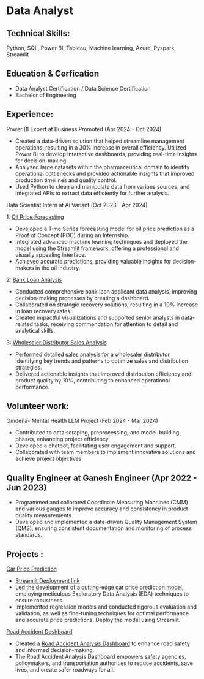 
# Data Analyst
## Technical Skills:
Python, SQL, Power BI, Tableau, Machine learning, Azure, Pyspark, Streamlit

## Education & Cerfication
* Data Analyst Certification / Data Science Certification
* Bachelor of Engineering

## Experience:

Power BI Expert at 
Business Promoted (Apr 2024 - Oct 2024)
* Created a data-driven solution that helped streamline management operations, resulting in a 30% increase in overall efficiency. Utilized Power BI to develop interactive dashboards, providing real-time insights for decision-making.
* Analyzed large datasets within the pharmaceutical domain to identify operational bottlenecks and provided actionable insights that improved production timelines and quality control.
* Used Python to clean and manipulate data from various sources, and integrated APIs to extract data efficiently for further analysis.

Data Scientist Intern at Ai Variant (Oct 2023 - Apr 2024)

 1: [Oil Price Forecasting](https://github.com/BagalPrashant/Oil-Price-Forecasting)
* Developed a Time Series forecasting model for oil price prediction as a Proof of Concept (POC) during an Internship.
* Integrated advanced machine learning techniques and deployed the model using the Streamlit framework, offering a professional and visually appealing interface.
* Achieved accurate predictions, providing valuable insights for decision-makers in the oil industry.
  
 2: [Bank Loan Analysis](https://github.com/BagalPrashant/Bank-Loan-Report)
* Conducted comprehensive bank loan applicant data analysis, improving decision-making processes by creating a dashboard.
* Collaborated on strategic recovery solutions, resulting in a 10% increase in loan recovery rates.
* Created impactful visualizations and supported senior analysts in data-related tasks, receiving commendation for attention to detail and analytical skills.

3: [Wholesaler Distributor Sales Analysis](https://github.com/) 
* Performed detailed sales analysis for a wholesaler distributor, identifying key trends and patterns to optimize sales and distribution strategies.
* Delivered actionable insights that improved distribution efficiency and product quality by 10%, contributing to enhanced operational performance.

  

## Volunteer work:

Omdena- Mental Health LLM Project (Feb 2024 - Mar 2024)

* Contributed to data scraping, preprocessing, and model-building phases, enhancing project efficiency.
* Developed a chatbot, facilitating user engagement and support.
* Collaborated with team members to implement innovative solutions and achieve project objectives.

## Quality Engineer at Ganesh Engineer (Apr 2022 - Jun 2023)

* Programmed and calibrated Coordinate Measuring Machines (CMM) and various gauges to improve accuracy and consistency in product quality measurements
* Developed and implemented a data-driven Quality Management System (QMS), ensuring consistent documentation and monitoring of process standards.
  
## Projects :  
[Car Price Prediction](https://github.com/BagalPrashant/Car-Price-Predication)
* [Streamlit Deployment link](https://car-price-predication-8wtyjqpsayee9qrhjcln9f.streamlit.app/)
* Led the development of a cutting-edge car price prediction model, employing meticulous Exploratory Data Analysis (EDA) techniques to ensure robustness.
* Implemented regression models and conducted rigorous evaluation and validation, as well as fine-tuning techniques for optimal
performance and accurate price predictions. Deploy the model using Streamlit.

[Road Accident Dashboard](https://github.com/BagalPrashant/Road-Accident-Analysis-PowerBI)
* Created a [Road Accident Analysis Dashboard](https://github.com/BagalPrashant/Road-Accident-Analysis-Tableau/tree/main/Road%20Accident%20Analysis) to enhance road safety and informed decision-making.
* The Road Accident Analysis Dashboard empowers safety agencies, policymakers, and transportation authorities to reduce accidents, save lives, and create safer roadways for all. 
